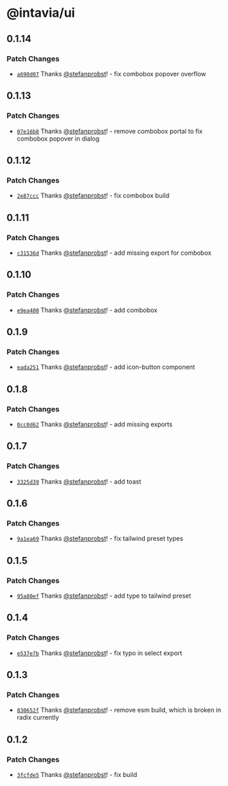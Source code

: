 # @intavia/ui

## 0.1.14

### Patch Changes

- [`a690d07`](https://github.com/InTaVia/ui/commit/a690d07f036fe3255b98258b150904920180ab13) Thanks
  [@stefanprobst](https://github.com/stefanprobst)! - fix combobox popover overflow

## 0.1.13

### Patch Changes

- [`07e16b8`](https://github.com/InTaVia/ui/commit/07e16b8dc990e7c3e3641f99579205268bc2edca) Thanks
  [@stefanprobst](https://github.com/stefanprobst)! - remove combobox portal to fix combobox popover
  in dialog

## 0.1.12

### Patch Changes

- [`2e87ccc`](https://github.com/InTaVia/ui/commit/2e87ccc229970717870873029dd7612dd0a342bc) Thanks
  [@stefanprobst](https://github.com/stefanprobst)! - fix combobox build

## 0.1.11

### Patch Changes

- [`c31536d`](https://github.com/InTaVia/ui/commit/c31536d5fbbe959d055d4481277e0910720c3d61) Thanks
  [@stefanprobst](https://github.com/stefanprobst)! - add missing export for combobox

## 0.1.10

### Patch Changes

- [`e9ea400`](https://github.com/InTaVia/ui/commit/e9ea4000aac55ee14fa664b8e4074363f0561794) Thanks
  [@stefanprobst](https://github.com/stefanprobst)! - add combobox

## 0.1.9

### Patch Changes

- [`eada251`](https://github.com/InTaVia/ui/commit/eada2517af9f69888008663efdd6265d794fd2a6) Thanks
  [@stefanprobst](https://github.com/stefanprobst)! - add icon-button component

## 0.1.8

### Patch Changes

- [`0cc0d62`](https://github.com/InTaVia/ui/commit/0cc0d620f5489f2e70cae4b3a47ec3a49aab7ad9) Thanks
  [@stefanprobst](https://github.com/stefanprobst)! - add missing exports

## 0.1.7

### Patch Changes

- [`3325d39`](https://github.com/InTaVia/ui/commit/3325d39ae301244354f78c0619deffa512de85ed) Thanks
  [@stefanprobst](https://github.com/stefanprobst)! - add toast

## 0.1.6

### Patch Changes

- [`9a1ea69`](https://github.com/InTaVia/ui/commit/9a1ea69f3d520a91b7faecfad38e2d37041811e1) Thanks
  [@stefanprobst](https://github.com/stefanprobst)! - fix tailwind preset types

## 0.1.5

### Patch Changes

- [`95a80ef`](https://github.com/InTaVia/ui/commit/95a80efa495798fbc652deda26f070994568b08d) Thanks
  [@stefanprobst](https://github.com/stefanprobst)! - add type to tailwind preset

## 0.1.4

### Patch Changes

- [`e537e7b`](https://github.com/InTaVia/ui/commit/e537e7b919ca6cc778682eb0081df9588bde1673) Thanks
  [@stefanprobst](https://github.com/stefanprobst)! - fix typo in select export

## 0.1.3

### Patch Changes

- [`830652f`](https://github.com/InTaVia/ui/commit/830652f11927b7d122922482a46d708ba148dd65) Thanks
  [@stefanprobst](https://github.com/stefanprobst)! - remove esm build, which is broken in radix
  currently

## 0.1.2

### Patch Changes

- [`3fcfde5`](https://github.com/InTaVia/ui/commit/3fcfde59165802cfe3566ad84529e816edf4d917) Thanks
  [@stefanprobst](https://github.com/stefanprobst)! - fix build
